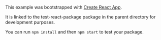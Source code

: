 This example was bootstrapped with [Create React App](https://github.com/facebook/create-react-app).

It is linked to the test-react-package package in the parent directory for development purposes.

You can run `npm install` and then `npm start` to test your package.
